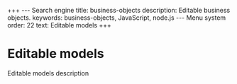 +++
--- Search engine
title:        business-objects
description:  Editable business objects.
keywords:     business-objects, JavaScript, node.js
--- Menu system
order:        22
text:         Editable models
+++

# Editable models

Editable models description
